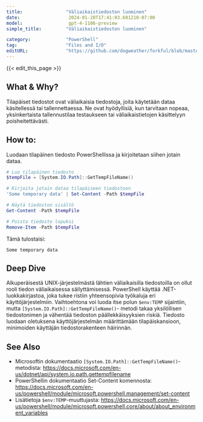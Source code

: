 ```yaml
---
title:                "Väliaikaistiedoston luominen"
date:                  2024-01-20T17:41:03.601210-07:00
model:                 gpt-4-1106-preview
simple_title:         "Väliaikaistiedoston luominen"

category:             "PowerShell"
tag:                  "Files and I/O"
editURL:              "https://github.com/dogweather/forkful/blob/master/content/fi/powershell/creating-a-temporary-file.md"
---
```


{{< edit_this_page >}}

## What & Why?
Tilapäiset tiedostot ovat väliaikaisia tiedostoja, joita käytetään dataa käsitellessä tai tallennettaessa. Ne ovat hyödyllisiä, kun tarvitaan nopeaa, yksinkertaista tallennustilaa testaukseen tai väliaikaistietojen käsittelyyn poisheitettävästi.

## How to:
Luodaan tilapäinen tiedosto PowerShellissa ja kirjoitetaan siihen jotain dataa.

```PowerShell
# Luo tilapäinen tiedosto
$tempFile = [System.IO.Path]::GetTempFileName()

# Kirjoita jotain dataa tilapäiseen tiedostoon
'Some temporary data' | Set-Content -Path $tempFile

# Näytä tiedoston sisältö
Get-Content -Path $tempFile

# Poista tiedosto lopuksi
Remove-Item -Path $tempFile
```
Tämä tulostaisi:
```
Some temporary data
```

## Deep Dive
Alkuperäisestä UNIX-järjestelmästä lähtien väliaikaisilla tiedostoilla on ollut rooli tiedon väliaikaisessa säilyttämisessä. PowerShell käyttää .NET-luokkakirjastoa, joka tukee ristiin yhteensopivia työkaluja eri käyttöjärjestelmiin. Vaihtoehtona voi luoda itse polun `$env:TEMP` sijaintiin, mutta `[System.IO.Path]::GetTempFileName()`- metodi takaa yksilöllisen tiedostonimen ja vähentää tiedoston päällekkäisyyksien riskiä. Tiedosto luodaan oletuksena käyttöjärjestelmän määrittämään tilapäiskansioon, minimoiden käyttäjän tiedostorakenteen häirinnän.

## See Also
- Microsoftin dokumentaatio `[System.IO.Path]::GetTempFileName()`-metodista: https://docs.microsoft.com/en-us/dotnet/api/system.io.path.gettempfilename
- PowerShellin dokumentaatio Set-Content komennosta: https://docs.microsoft.com/en-us/powershell/module/microsoft.powershell.management/set-content
- Lisätietoja `$env:TEMP`-muuttujasta: https://docs.microsoft.com/en-us/powershell/module/microsoft.powershell.core/about/about_environment_variables
